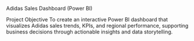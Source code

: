 Adidas Sales Dashboard (Power BI)

Project Objective
To create an interactive Power BI dashboard that visualizes Adidas sales trends, KPIs, and regional performance, supporting business decisions through actionable insights and data storytelling.
